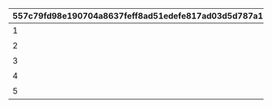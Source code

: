 |557c79fd98e190704a8637feff8ad51edefe817ad03d5d787a1e2b1fde4aa3dd|470aebb5a391cdb6796ccb7d0d57200d0b1e696f11447e28ac44e2a85527326b|1891db993d5f5e6a7d120cf46692e21e89a892c3c1d75fcb5b086283f46eec16|
| --- | --- | --- |
|1|32000|观察开始！|
|2|128000|成熟|
|3|224000|美丽的蓝色|
|4|320000|诱惑|
|5|416000|谜团未解|